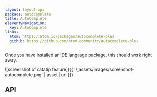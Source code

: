 ```yaml
---
layout: layout-api
package: autocomplete
title: AutoComplete
eleventyNavigation:
  key: AutoComplete
links:
  atom: https://atom.io/packages/autocomplete-plus
  github: https://github.com/atom-community/autocomplete-plus
---
```


Once you have installed an IDE language package, this should work right away.

![screenshot of datatip feature]({{ '/_assets/images/screenshot-autocomplete.png' | asset | url }})

## API

